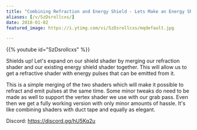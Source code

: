 ```yaml
---
title: "Combining Refraction and Energy Shield - Lets Make an Energy Shield - Part 3"
aliases: [/v/SzDsrollcxs/]
date: 2018-01-02
featured_image: https://i.ytimg.com/vi/SzDsrollcxs/mqdefault.jpg

---
```


{{% youtube id="SzDsrollcxs" %}}

Shields up! Let's expand on our shield shader by merging our refraction shader and our existing energy shield shader together. This will allow us to get a refractive shader with energy pulses that can be emitted from it.

This is a simple merging of the two shaders which will make it possible to refract and emit pulses at the same time. Some minor tweaks do need to be made as well to support the vertex shader we use with our grab pass. Even then we get a fully working version with only minor amounts of hassle. It's like combining shaders with duct tape and equally as elegant.

Discord: https://discord.gg/hU5Kq2u